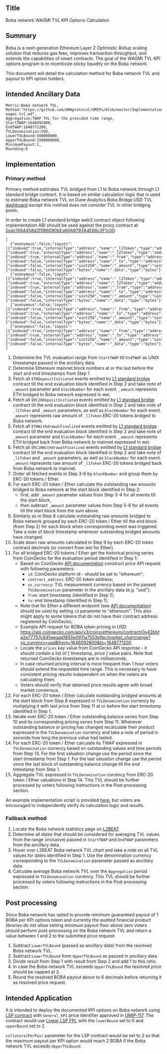 ## Title

Boba network WAGMI TVL KPI Options Calculation

## Summary

Boba is a next-generation Ethereum Layer 2 Optimistic Rollup scaling solution that reduces gas fees, improves transaction throughput, and extends the capabilities of smart contracts. The goal of the WAGMI TVL KPI options program is to incentivize sticky liquidity on the Boba network.

This document will detail the calculation method for Boba network TVL and payout to KPI option holders.

## Intended Ancillary Data

```
Metric:Boba network TVL,
Method:"https://github.com/UMAprotocol/UMIPs/blob/master/Implementations/boba-wagmi-tvl.md",
Aggregation:TWAP TVL for the provided time range,
StartTWAP:1646092800,
EndTWAP:1648771200,
TVLDenomination:USD,
LowerTVLBound:500000000,
UpperTVLBound:1500000000,
MinimumPayout:1,
Rounding:6
```

## Implementation

### Primary method

Primary method estimates TVL bridged from L1 to Boba network through L1 standard bridge contract. It is based on similar calculation logic that is used to estimate Boba network TVL on Dune Analytics Boba Bridge USD TVL [dashboard](https://dune.xyz/queries/163405/319710) except this method does not consider TVL in other bridging pools.

In order to create L1 standard bridge web3 contract object following implementation ABI should be used against the proxy contract at [0xdc1664458d2f0B6090bEa60A8793A4E66c2F1c00](https://etherscan.io/address/0xdc1664458d2f0B6090bEa60A8793A4E66c2F1c00):

```
[
  {"anonymous":false,"inputs":[{"indexed":true,"internalType":"address","name":"_l1Token","type":"address"},{"indexed":true,"internalType":"address","name":"_l2Token","type":"address"},{"indexed":true,"internalType":"address","name":"_from","type":"address"},{"indexed":false,"internalType":"address","name":"_to","type":"address"},{"indexed":false,"internalType":"uint256","name":"_amount","type":"uint256"},{"indexed":false,"internalType":"bytes","name":"_data","type":"bytes"}],"name":"ERC20DepositInitiated","type":"event"},
  {"anonymous":false,"inputs":[{"indexed":true,"internalType":"address","name":"_l1Token","type":"address"},{"indexed":true,"internalType":"address","name":"_l2Token","type":"address"},{"indexed":true,"internalType":"address","name":"_from","type":"address"},{"indexed":false,"internalType":"address","name":"_to","type":"address"},{"indexed":false,"internalType":"uint256","name":"_amount","type":"uint256"},{"indexed":false,"internalType":"bytes","name":"_data","type":"bytes"}],"name":"ERC20WithdrawalFinalized","type":"event"},
  {"anonymous":false,"inputs":[{"indexed":true,"internalType":"address","name":"_from","type":"address"},{"indexed":true,"internalType":"address","name":"_to","type":"address"},{"indexed":false,"internalType":"uint256","name":"_amount","type":"uint256"},{"indexed":false,"internalType":"bytes","name":"_data","type":"bytes"}],"name":"ETHDepositInitiated","type":"event"},
  {"anonymous":false,"inputs":[{"indexed":true,"internalType":"address","name":"_from","type":"address"},{"indexed":true,"internalType":"address","name":"_to","type":"address"},{"indexed":false,"internalType":"uint256","name":"_amount","type":"uint256"},{"indexed":false,"internalType":"bytes","name":"_data","type":"bytes"}],"name":"ETHWithdrawalFinalized","type":"event"}
]
```

1. Determine the TVL evaluation range from `StartTWAP` till `EndTWAP` as UNIX timestamps passed in the ancillary data.
2. Determine Ethereum mainnet block numbers at or the last before the start and end timestamps from Step 1.
3. Fetch all `ETHDepositInitiated` events emitted by [L1 standard bridge](https://etherscan.io/address/0xdc1664458d2f0B6090bEa60A8793A4E66c2F1c00) contract till the end evaluation block identified in Step 2 and take note of `_amount` parameter and `blockNumber` for each event. `_amount` represents ETH bridged to Boba network expressed in wei.
4. Fetch all `ERC20DepositInitiated` events emitted by [L1 standard bridge](https://etherscan.io/address/0xdc1664458d2f0B6090bEa60A8793A4E66c2F1c00) contract till the end evaluation block identified in Step 2 and take note of `_l1Token` and `_amount` parameters, as well as `blockNumber` for each event. `_amount` represents raw amount of `_l1Token` ERC-20 tokens bridged to Boba network.
5. Fetch all `ETHWithdrawalFinalized` events emitted by [L1 standard bridge](https://etherscan.io/address/0xdc1664458d2f0B6090bEa60A8793A4E66c2F1c00) contract till the end evaluation block identified in Step 2 and take note of `_amount` parameter and `blockNumber` for each event. `_amount` represents ETH bridged back from Boba network to mainnet expressed in wei.
6. Fetch all `ERC20WithdrawalFinalized` events emitted by [L1 standard bridge](https://etherscan.io/address/0xdc1664458d2f0B6090bEa60A8793A4E66c2F1c00) contract till the end evaluation block identified in Step 2 and take note of `_l1Token` and `_amount` parameters, as well as `blockNumber` for each event. `_amount` represents raw amount of `_l1Token` ERC-20 tokens bridged back from Boba network to mainnet.
7.  Order all fetched events in Step 3-6 by `blockNumber` and group them by ERC-20 tokens / Ether.
8. For each ERC-20 token / Ether calculate the outstanding raw amounts bridged to Boba network at the start block identified in Step 2:
    * first, add `_amount` parameter values from Step 3-4 for all events till the start block,
    * then subtract `_amount` parameter values from Step 5-6 for all events till the start block from the sum above.
9. Similarly as in Step 8 calculate outstanding raw amounts bridged to Boba network grouped by each ERC-20 token / Ether till the end block (from Step 2) for each block when corresponding event was triggered. Take a note of block timestamp whenever outstanding bridged amounts have changed.
10. Scale down raw amounts calculated in Step 9 by each ERC-20 token contract decimals (or convert from wei for Ether).
11. For all bridged ERC-20 tokens / Ether get the historical pricing series from CoinGecko for the evaluation period identified in Step 1:
    * Based on CoinGecko [API documentation](https://www.coingecko.com/api/documentations/v3#/contract/get_coins__id__contract__contract_address__market_chart_range) construct price API request with following parameters:
      * `id`: CoinGecko platform id - should be set to "ethereum";
      * `contract_address`: ERC-20 token address;
      * `vs_currency`: TVL measurement currency based on the passed `TVLDenomination` parameter in the ancillary data (e.g. "usd");
      * `from`: start timestamp (identified in Step 1);
      * `to`: end timestamp (identified in Step 1);
    * Note that for Ether a different endpoint (see [API documentation](https://www.coingecko.com/api/documentations/v3#/coins/get_coins__id__market_chart_range)) should be used by setting `id` parameter to "ethereum". This also might apply to some tokens that do not have their contract address registered by CoinGecko;
    * Example API request for BOBA token pricing in USD: https://api.coingecko.com/api/v3/coins/ethereum/contract/0x42bbfa2e77757c645eeaad1655e0911a7553efbc/market_chart/range?vs_currency=usd&from=1646092800&to=1648771200
    * Locate the `prices` key value from CoinGecko API response - it should contain a list of [ timestamp, price ] value pairs. Note that returned CoinGecko timestamps are in milliseconds;
    * In case returned pricing interval is more frequent than 1 hour voters should extend the requested time range. This is necessary to have consistent pricing results independent on when the voters are calculating them.
    * Voters should verify that obtained price results agree with broad market consensus.
12. For each ERC-20 token / Ether calculate outstanding bridged amounts at the start block from Step 8 expressed in `TVLDenomination` currency by multiplying it with last price from Step 11 at or before the start timestamp identified in Step 1.
13. Iterate over ERC-20 token / Ether outstanding balance series from Step 10 and its corresponding pricing series from Step 11. Whenever outstanding balance or pricing has changed recalculate their product expressed in the `TVLDenomination` currency and take a note of period in seconds how long the previous value had lasted.
14. For each ERC-20 token / Ether calculate its TWAP expressed in `TVLDenomination` currency based on outstanding values and time periods from Step 13. For the first valuation change use the period since the start timestamp from Step 1. For the last valuation change use the period since the last block of outstanding balance change till the end timestamp from Step 1.
15. Aggregate TVL expressed in `TVLDenomination` currency from ERC-20 token / Ether valuations in Step 14. This TVL should be further processed by voters following instructions in the Post processing section.

An example implementation script is provided [here](https://github.com/Reinis-FRP/boba-tvl), but voters are encouraged to independently verify its calculation logic and results.

### Fallback method

1. Locate the Boba network statistics page on [L2BEAT](https://l2beat.com/projects/bobanetwork/).
2. Determine all dates that should be considered for averaging TVL values from the range (inclusive) passed in `StartTWAP` and `EndTWAP` parameters from the ancillary data.
3. Hover over L2BEAT Boba network TVL chart and take a note on all TVL values for dates identified in Step 1. Use the denomination currency corresponding to the `TVLDenomination` parameter passed as ancillary data.
4. Calculate average Boba network TVL over the `Aggregation` period expressed in `TVLDenomination` currency. This TVL should be further processed by voters following instructions in the Post processing section.

## Post processing

Since Boba network has opted to provide minimum guaranteed payout of 1 BOBA per KPI options token and currently the audited financial product libraries do not allow setting minimum payout floor above zero voters should perform post-processing on the Boba network TVL and return a value between 1 and 2 to the submitted price request:

1. Subtract `LowerTVLBound` (passed as ancillary data) from the resolved Boba network TVL.
2. Subtract `LowerTVLBound` from `UpperTVLBound` as passed in ancillary data.
3. Divide result from Step 1 with result from Step 2 and add 1 to this ratio.
5. In case the Boba network TVL exceeds `UpperTVLBound` the resolved price should be capped at 2.
6. Round the resolved BOBA payout above to 6 decimals before returning it as resolved price request.

## Intended Application

It is intended to deploy the documented KPI options on Boba network using [LSP contract](https://github.com/UMAprotocol/protocol/blob/master/packages/core/contracts/financial-templates/long-short-pair/LongShortPair.sol) with `General_KPI` price identifier approved in [UMIP-117](https://github.com/UMAprotocol/UMIPs/blob/master/UMIPs/umip-117.md). The contract would use [Linear LSP FPL](https://github.com/UMAprotocol/protocol/blob/master/packages/core/contracts/financial-templates/common/financial-product-libraries/long-short-pair-libraries/LinearLongShortPairFinancialProductLibrary.sol) with the `lowerBound` set to 0 and `upperBound` set to 2.

`collateralPerPair` parameter for the LSP contract would be set to 2 so that the maximum payout per KPI option would reach 2 BOBA if the Boba network TVL exceeds `UpperTVLBound`.
